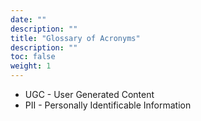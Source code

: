 ```yaml
---
date: ""
description: ""
title: "Glossary of Acronyms"
description: ""
toc: false
weight: 1
---
```


* UGC - User Generated Content
* PII - Personally Identificable Information
